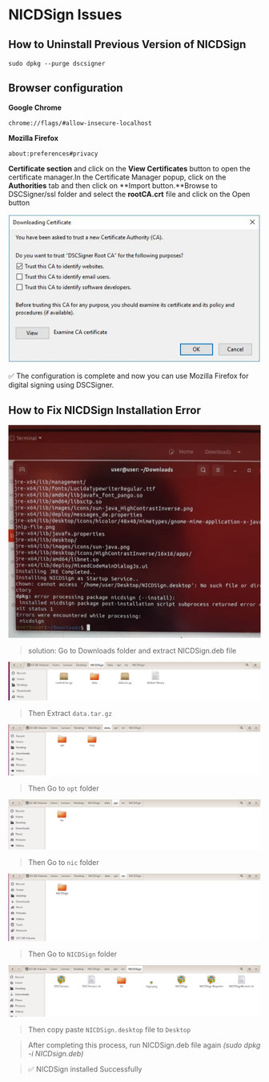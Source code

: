 # NICDSign Issues

## How to Uninstall Previous Version of NICDSign

```text
sudo dpkg --purge dscsigner
```

## Browser configuration

**Google Chrome**

```text
chrome://flags/#allow-insecure-localhost
```

**Mozilla Firefox**

```text
about:preferences#privacy
```

**Certificate section** and click on the **View Certificates** button to open the certificate manager.In the Certificate Manager popup, click on the **Authorities** tab and then click on **Import button.**Browse to DSCSigner/ssl folder and select the **rootCA.crt** file and click on the Open button

![](../.gitbook/assets/crt.jpg)

✅ The configuration is complete and now you can use Mozilla Firefox for digital signing using DSCSigner.

## **How to Fix NICDSign Installation Error**

![](../.gitbook/assets/20210526_191254%20%281%29.jpg)

> solution: Go to Downloads folder and extract NICDSign.deb file

![](../.gitbook/assets/12.png)

> Then Extract `data.tar.gz`

![](../.gitbook/assets/21.png)

> Then Go to `opt` folder

![](../.gitbook/assets/31.png)

> Then Go to `nic` folder

![](../.gitbook/assets/41.png)

> Then Go to `NICDSign` folder

![](../.gitbook/assets/51.png)

> Then copy paste `NICDSign.desktop` file to `Desktop`

> After completing this process, run NICDSign.deb file again _\(sudo dpkg -i NICDsign.deb\)_

> ✅ NICDSign installed Successfully

